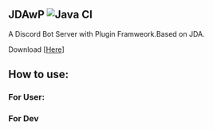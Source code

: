 ## JDAwP ![Java CI](https://github.com/bloodnighttw/JDAwP/workflows/Java%20CI/badge.svg)
A Discord Bot Server with Plugin Framweork.Based on JDA.

Download [[Here](https://github.com/bloodnighttw/JDAwP/blob/master/out/artifacts/JDAwithPlugin2_jar/JDAwithPlugin.jar?raw=true)]


## How to use:
###       For User:

###       For Dev
